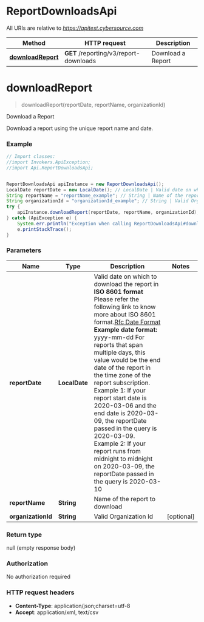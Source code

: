 # ReportDownloadsApi

All URIs are relative to *https://apitest.cybersource.com*

Method | HTTP request | Description
------------- | ------------- | -------------
[**downloadReport**](ReportDownloadsApi.md#downloadReport) | **GET** /reporting/v3/report-downloads | Download a Report


<a name="downloadReport"></a>
# **downloadReport**
> downloadReport(reportDate, reportName, organizationId)

Download a Report

Download a report using the unique report name and date. 

### Example
```java
// Import classes:
//import Invokers.ApiException;
//import Api.ReportDownloadsApi;


ReportDownloadsApi apiInstance = new ReportDownloadsApi();
LocalDate reportDate = new LocalDate(); // LocalDate | Valid date on which to download the report in **ISO 8601 format** Please refer the following link to know more about ISO 8601 format.[Rfc Date Format](https://xml2rfc.tools.ietf.org/public/rfc/html/rfc3339.html#anchor14)  **Example date format:**  yyyy-mm-dd For reports that span multiple days, this value would be the end date of the report in the time zone of the report subscription. Example 1: If your report start date is 2020-03-06 and the end date is 2020-03-09, the reportDate passed in the query is 2020-03-09. Example 2: If your report runs from midnight to midnight on 2020-03-09, the reportDate passed in the query is 2020-03-10 
String reportName = "reportName_example"; // String | Name of the report to download
String organizationId = "organizationId_example"; // String | Valid Organization Id
try {
    apiInstance.downloadReport(reportDate, reportName, organizationId);
} catch (ApiException e) {
    System.err.println("Exception when calling ReportDownloadsApi#downloadReport");
    e.printStackTrace();
}
```

### Parameters

Name | Type | Description  | Notes
------------- | ------------- | ------------- | -------------
 **reportDate** | **LocalDate**| Valid date on which to download the report in **ISO 8601 format** Please refer the following link to know more about ISO 8601 format.[Rfc Date Format](https://xml2rfc.tools.ietf.org/public/rfc/html/rfc3339.html#anchor14)  **Example date format:**  yyyy-mm-dd For reports that span multiple days, this value would be the end date of the report in the time zone of the report subscription. Example 1: If your report start date is 2020-03-06 and the end date is 2020-03-09, the reportDate passed in the query is 2020-03-09. Example 2: If your report runs from midnight to midnight on 2020-03-09, the reportDate passed in the query is 2020-03-10  |
 **reportName** | **String**| Name of the report to download |
 **organizationId** | **String**| Valid Organization Id | [optional]

### Return type

null (empty response body)

### Authorization

No authorization required

### HTTP request headers

 - **Content-Type**: application/json;charset=utf-8
 - **Accept**: application/xml, text/csv

